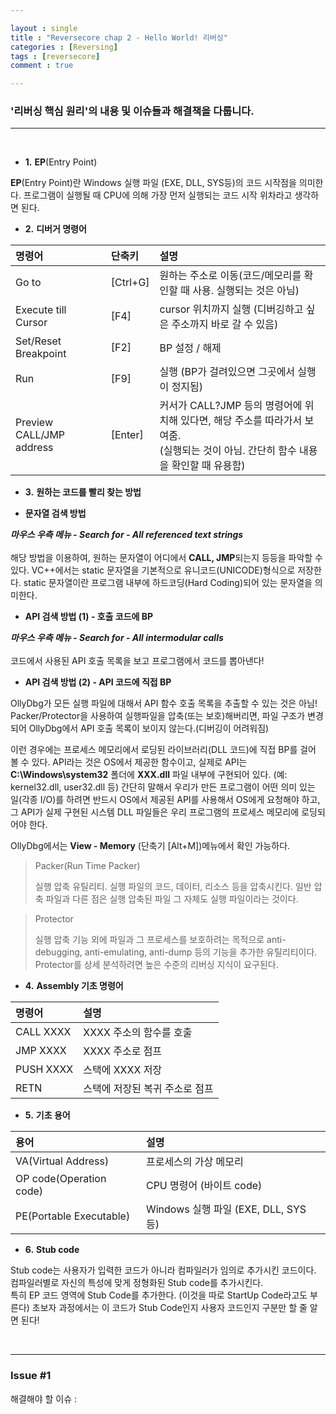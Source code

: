 ```yaml
---

layout : single
title : "Reversecore chap 2 - Hello World! 리버싱"
categories : [Reversing]
tags : [reversecore]
comment : true

---
```


### '리버싱 핵심 원리'의 내용 및 이슈들과 해결책을 다룹니다.

---

<br/>


- **1.** **EP**(Entry Point)

**EP**(Entry Point)란 Windows 실행 파일 (EXE, DLL, SYS등)의 코드 시작점을 의미한다. 프로그램이 실행될 때 CPU에 의해 가장 먼저 실행되는 코드 시작 위차라고 생각하면 된다.

- **2.** **디버거 명령어**

명령어 |단축키 |설명 
|:------|:-------|:------|
Go to | [Ctrl+G] | 원하는 주소로 이동(코드/메모리를 확인할 때 사용. 실행되는 것은 아님)
Execute till Cursor | [F4] | cursor 위치까지 실행 (디버깅하고 싶은 주소까지 바로 갈 수 있음)
Set/Reset Breakpoint | [F2] | BP 설정 / 해제
Run | [F9] | 실행 (BP가 걸려있으면 그곳에서 실행이 정지됨)
Preview CALL/JMP address | [Enter] | 커서가 CALL?JMP 등의 명령어에 위치해 있다면, 해당 주소를 따라가서 보여줌. <br/> (실행되는 것이 아님. 간단히 함수 내용을 확인할 때 유용함)

- **3.** **원하는 코드를 빨리 찾는 방법**

- **문자열 검색 방법**

***마우스 우측 메뉴 - Search for - All referenced text strings*** <br/><br/>
해당 방법을 이용하여, 원하는 문자열이 어디에서 **CALL, JMP**되는지 등등을 파악할 수 있다.
VC++에서는 static 문자열을 기본적으로 유니코드(UNICODE)형식으로 저장한다. static 문자열이란 프로그램 내부에 하드코딩(Hard Coding)되어 있는 문자열을 의미한다.

- **API 검색 방법 (1) - 호출 코드에 BP**

***마우스 우측 메뉴 - Search for - All intermodular calls*** <br/><br/>
코드에서 사용된 API 호출 목록을 보고 프로그램에서 코드를 뽑아낸다!

- **API 검색 방법 (2) - API 코드에 직접 BP**

OllyDbg가 모든 실행 파일에 대해서 API 함수 호출 목록을 추출할 수 있는 것은 아님! Packer/Protector을 사용하여 실행파일을 압축(또는 보호)해버리면, 파일 구조가 변경되어 OllyDbg에서 API 호출 목록이 보이지 않는다.(디버깅이 어려워짐)<br/>

이런 경우에는 프로세스 메모리에서 로딩된 라이브러리(DLL 코드)에 직접 BP를 걸어 볼 수 있다. API라는 것은 OS에서 제공한 함수이고, 실제로 API는 **C:\Windows\system32** 폴더에 **XXX.dll** 파일 내부에 구현되어 있다. (예: kernel32.dll, user32.dll 등) 간단히 말해서 우리가 만든 프로그램이 어떤 의미 있는 일(각종 I/O)를 하려면 반드시 OS에서 제공된 API를 사용해서 OS에게 요청해야 하고, 그 API가 실제 구현된 시스템 DLL 파일들은 우리 프로그램의 프로세스 메모리에 로딩되어야 한다. <br/>

OllyDbg에서는 **View - Memory** (단축기 [Alt+M])메뉴에서 확인 가능하다.

> Packer(Run Time Packer)
>
>실행 압축 유틸리티. 실행 파일의 코드, 데이터, 리소스 등을 압축시킨다. 일반 압축 파일과 다른 점은 실행 압축된 파일 그 자체도 실행 파일이라는 것이다.

> Protector
>
>실행 압축 기능 외에 파일과 그 프로세스를 보호하려는 목적으로 anti-debugging, anti-emulating, anti-dump 등의 기능을 추가한 유틸리티이다. Protector를 상세 분석하려면 높은 수준의 리버싱 지식이 요구된다.

- **4.** **Assembly 기초 명령어**

명령어 | 설명
|:--------|:-------|
CALL XXXX | XXXX 주소의 함수를 호출
JMP XXXX | XXXX 주소로 점프
PUSH XXXX | 스택에 XXXX 저장
RETN | 스택에 저장된 복귀 주소로 점프


- **5.** **기초 용어**

용어 | 설명
|:------|:------|
VA(Virtual Address) | 프로세스의 가상 메모리
OP code(Operation code) | CPU 명령어 (바이트 code)
PE(Portable Executable) | Windows 실행 파일 (EXE, DLL, SYS 등)

- **6.** **Stub code**

Stub code는 사용자가 입력한 코드가 아니라 컴파일러가 임의로 추가시킨 코드이다. 컴파일러별로 자신의 특성에 맞게 정형화된 Stub code를 추가시킨다. <br/>
특히 EP 코드 영역에 Stub Code를 추가한다. (이것을 따로 StartUp Code라고도 부른다) 초보자 과정에서는 이 코드가 Stub Code인지 사용자 코드인지 구분만 할 줄 알면 된다!



<br/>

---



### Issue #1

해결해야 할 이슈 : 

